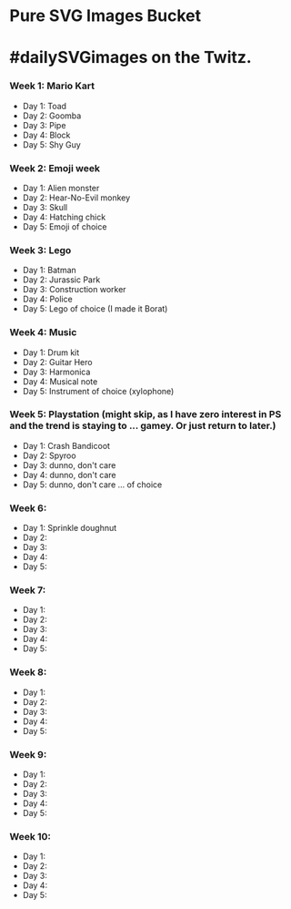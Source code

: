 # Pure SVG Images Bucket
# #dailySVGimages on the Twitz.

### Week 1: Mario Kart
* Day 1: Toad
* Day 2: Goomba
* Day 3: Pipe
* Day 4: Block
* Day 5: Shy Guy

### Week 2: Emoji week
* Day 1: Alien monster
* Day 2: Hear-No-Evil monkey
* Day 3: Skull
* Day 4: Hatching chick
* Day 5: Emoji of choice

### Week 3: Lego
* Day 1: Batman
* Day 2: Jurassic Park
* Day 3: Construction worker
* Day 4: Police
* Day 5: Lego of choice (I made it Borat)

### Week 4: Music
* Day 1: Drum kit
* Day 2: Guitar Hero 
* Day 3: Harmonica
* Day 4: Musical note
* Day 5: Instrument of choice (xylophone)

### Week 5: Playstation (might skip, as I have zero interest in PS and the trend is staying to ... gamey. Or just return to later.)
* Day 1: Crash Bandicoot
* Day 2: Spyroo
* Day 3: dunno, don't care
* Day 4: dunno, don't care
* Day 5: dunno, don't care ... of choice

### Week 6:
* Day 1: Sprinkle doughnut
* Day 2: 
* Day 3: 
* Day 4: 
* Day 5: 

### Week 7:
* Day 1: 
* Day 2: 
* Day 3: 
* Day 4: 
* Day 5: 

### Week 8:
* Day 1: 
* Day 2: 
* Day 3: 
* Day 4: 
* Day 5: 

### Week 9:
* Day 1: 
* Day 2: 
* Day 3: 
* Day 4: 
* Day 5: 

### Week 10:
* Day 1: 
* Day 2: 
* Day 3: 
* Day 4: 
* Day 5: 

